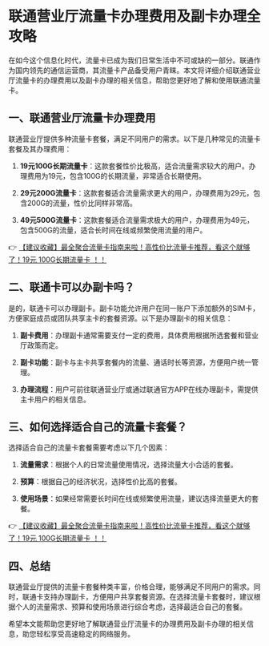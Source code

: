 # 联通营业厅流量卡办理费用及副卡办理全攻略

在如今这个信息化时代，流量卡已成为我们日常生活中不可或缺的一部分。联通作为国内领先的通信运营商，其流量卡产品备受用户青睐。本文将详细介绍联通营业厅流量卡的办理费用以及副卡办理的相关信息，帮助您更好地了解和使用联通流量卡。

## 一、联通营业厅流量卡办理费用

联通营业厅提供多种流量卡套餐，满足不同用户的需求。以下是几种常见的流量卡套餐及其办理费用：

1. **19元100G长期流量卡**：这款套餐性价比极高，适合流量需求较大的用户。办理费用为19元，包含100G的长期流量，非常适合长期使用。

2. **29元200G流量卡**：这款套餐适合流量需求更大的用户，办理费用为29元，包含200G的流量，性价比同样非常高。

3. **49元500G流量卡**：这款套餐适合流量需求极大的用户，办理费用为49元，包含500G的流量，适合长时间在线或频繁使用流量的用户。

👉 [【建议收藏】最全聚合流量卡指南来啦！高性价比流量卡推荐，看这个就够了！19元 100G长期流量卡 ！！](https://bit.ly/Liuliangka)

## 二、联通卡可以办副卡吗？

是的，联通卡可以办理副卡。副卡功能允许用户在同一账户下添加额外的SIM卡，方便家庭成员或团队共享主卡的套餐资源。以下是办理副卡的相关信息：

1. **副卡费用**：办理副卡通常需要支付一定的费用，具体费用根据所选套餐和营业厅政策而定。

2. **副卡功能**：副卡与主卡共享套餐内的流量、通话时长等资源，方便用户统一管理。

3. **办理流程**：用户可前往联通营业厅或通过联通官方APP在线办理副卡，需提供主卡用户的相关信息。

## 三、如何选择适合自己的流量卡套餐？

选择适合自己的流量卡套餐需要考虑以下几个因素：

1. **流量需求**：根据个人的日常流量使用情况，选择流量大小合适的套餐。

2. **预算**：根据自己的经济状况，选择性价比高的套餐。

3. **使用场景**：如果经常需要长时间在线或频繁使用流量，建议选择流量更大的套餐。

👉 [【建议收藏】最全聚合流量卡指南来啦！高性价比流量卡推荐，看这个就够了！19元 100G长期流量卡 ！！](https://bit.ly/Liuliangka)

## 四、总结

联通营业厅提供的流量卡套餐种类丰富，价格合理，能够满足不同用户的需求。同时，联通卡支持办理副卡，方便用户共享套餐资源。在选择流量卡套餐时，建议根据个人的流量需求、预算和使用场景进行综合考虑，选择最适合自己的套餐。

希望本文能帮助您更好地了解联通营业厅流量卡的办理费用及副卡办理的相关信息，助您轻松享受高速稳定的网络服务。